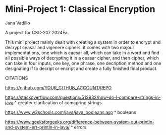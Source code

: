 # Mini-Project 1: Classical Encryption

Jana Vadillo

A project for CSC-207 2024Fa.

This mini project mainly dealt with creating a system in order to encrypt and decrypt ceasar and vigenere ciphers. it comes with two majour implementations, one which is caesar all, which can take in a word and find all possible ways of decrypting it in a ceasar cipher, and then cipher, which can take in four inputs, one key, one phrase, one decription method and one designating if to decript or encript and create a fully finished final product.

CITATIONS

https://github.com/YOUR_GITHUB_ACCOUNT/REPO



https://stackoverflow.com/questions/513832/how-do-i-compare-strings-in-java
^ greater clarification of comapring strings 

https://www.w3schools.com/java/java_booleans.asp
^ booleans 

https://www.geeksforgeeks.org/difference-between-system-out-println-and-system-err-println-in-java/
^ errors